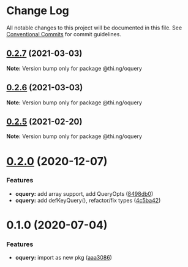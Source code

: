 # Change Log

All notable changes to this project will be documented in this file.
See [Conventional Commits](https://conventionalcommits.org) for commit guidelines.

## [0.2.7](https://github.com/thi-ng/umbrella/compare/@thi.ng/oquery@0.2.6...@thi.ng/oquery@0.2.7) (2021-03-03)

**Note:** Version bump only for package @thi.ng/oquery





## [0.2.6](https://github.com/thi-ng/umbrella/compare/@thi.ng/oquery@0.2.5...@thi.ng/oquery@0.2.6) (2021-03-03)

**Note:** Version bump only for package @thi.ng/oquery





## [0.2.5](https://github.com/thi-ng/umbrella/compare/@thi.ng/oquery@0.2.4...@thi.ng/oquery@0.2.5) (2021-02-20)

**Note:** Version bump only for package @thi.ng/oquery





# [0.2.0](https://github.com/thi-ng/umbrella/compare/@thi.ng/oquery@0.1.15...@thi.ng/oquery@0.2.0) (2020-12-07)


### Features

* **oquery:** add array support, add QueryOpts ([8498db0](https://github.com/thi-ng/umbrella/commit/8498db037216a6ebcd15cb76a141fedc88feecf3))
* **oquery:** add defKeyQuery(), refactor/fix types ([4c5ba42](https://github.com/thi-ng/umbrella/commit/4c5ba4256c3b56f4d1e70069675e39f26ac11887))





# 0.1.0 (2020-07-04)


### Features

* **oquery:** import as new pkg ([aaa3086](https://github.com/thi-ng/umbrella/commit/aaa30865d3318c06ab8f32862058a06af89ec8cc))
